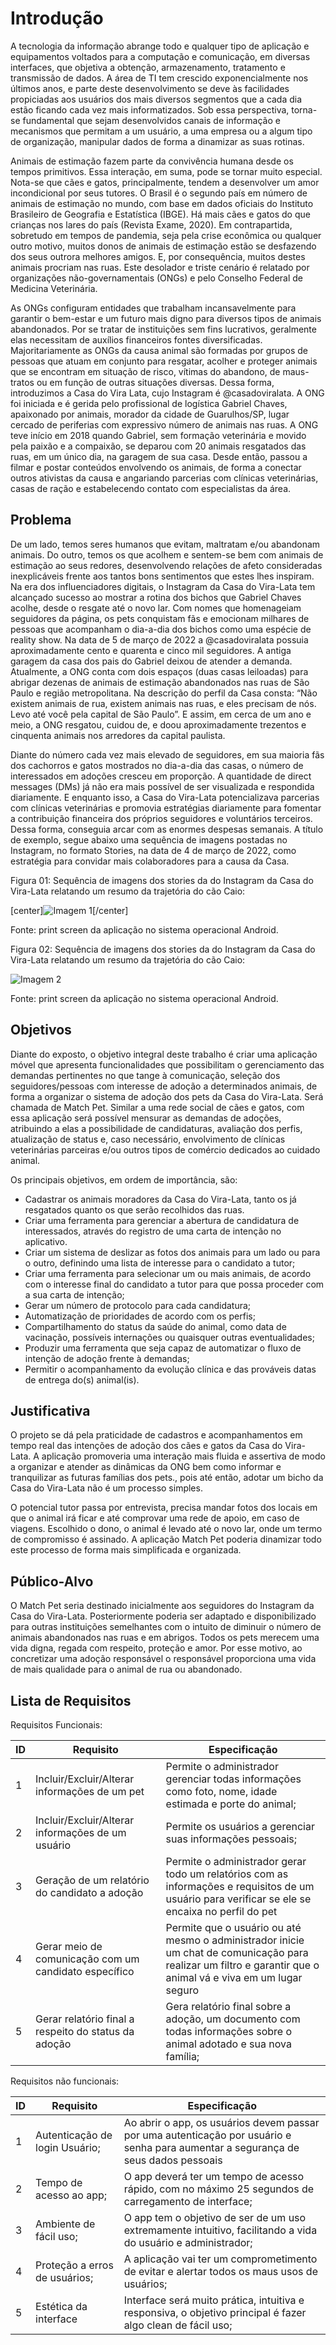 # Introdução

A tecnologia da informação abrange todo e qualquer tipo de aplicação e equipamentos voltados para a computação e comunicação, em diversas interfaces, que objetiva a obtenção, armazenamento, tratamento e transmissão de dados. A área de TI tem crescido exponencialmente nos últimos anos, e parte deste desenvolvimento se deve às facilidades propiciadas aos usuários dos mais diversos segmentos que a cada dia estão ficando cada vez mais informatizados. Sob essa perspectiva, torna-se fundamental que sejam desenvolvidos canais de informação e mecanismos que permitam a um usuário, a uma empresa ou a algum tipo de organização, manipular dados de forma a dinamizar as suas rotinas.

Animais de estimação fazem parte da convivência humana desde os tempos primitivos. Essa interação, em suma, pode se tornar muito especial. Nota-se que cães e gatos, principalmente, tendem a desenvolver um amor incondicional por seus tutores. O Brasil é o segundo país em número de animais de estimação no mundo, com base em dados oficiais do Instituto Brasileiro de Geografia e Estatística (IBGE). Há mais cães e gatos do que crianças nos lares do país (Revista Exame, 2020). Em contrapartida, sobretudo em tempos de pandemia, seja pela crise econômica ou qualquer outro motivo, muitos donos de animais de estimação estão se desfazendo dos seus outrora melhores amigos. E, por consequência, muitos destes animais procriam nas ruas. Este desolador e triste cenário é relatado por organizações não-governamentais (ONGs) e pelo Conselho Federal de Medicina Veterinária. 

As ONGs configuram entidades que trabalham incansavelmente para garantir o bem-estar e um futuro mais digno para diversos tipos de animais abandonados. Por se tratar de instituições sem fins lucrativos, geralmente elas necessitam de auxílios financeiros fontes diversificadas. Majoritariamente as ONGs da causa animal são formadas por grupos de pessoas que atuam em conjunto para resgatar, acolher e proteger animais que se encontram em situação de risco, vítimas do abandono, de maus-tratos ou em função de outras situações diversas. Dessa forma, introduzimos a Casa do Vira Lata, cujo Instagram é @casadoviralata. A ONG foi iniciada e é gerida pelo profissional de logística Gabriel Chaves, apaixonado por animais, morador da cidade de Guarulhos/SP, lugar cercado de periferias com expressivo número de animais nas ruas. A ONG teve início em 2018 quando Gabriel, sem formação veterinária e movido pela paixão e a compaixão, se deparou com 20 animais resgatados das ruas, em um único dia, na garagem de sua casa. Desde então, passou a filmar e postar conteúdos envolvendo os animais, de forma a conectar outros ativistas da causa e angariando parcerias com clínicas veterinárias, casas de ração e estabelecendo contato com especialistas da área.


## Problema
De um lado, temos seres humanos que evitam, maltratam e/ou abandonam animais. Do outro, temos os que acolhem e sentem-se bem com animais de estimação ao seus redores, desenvolvendo relações de afeto consideradas inexplicáveis frente aos tantos bons sentimentos que estes lhes inspiram. Na era dos influenciadores digitais, o Instagram da Casa do Vira-Lata tem alcançado sucesso ao mostrar a rotina dos bichos que Gabriel Chaves acolhe, desde o resgate até o novo lar. Com nomes que homenageiam seguidores da página, os pets conquistam fãs e emocionam milhares de pessoas que acompanham o dia-a-dia dos bichos como uma espécie de reality show. Na data de 5 de março de 2022 a @casadoviralata possuia aproximadamente cento e quarenta e cinco mil seguidores. A antiga garagem da casa dos pais do Gabriel deixou de atender a demanda. Atualmente, a ONG conta com dois espaços (duas casas leiloadas) para abrigar dezenas de animais de estimação abandonados nas ruas de São Paulo e região metropolitana. Na descrição do perfil da Casa consta: “Não existem animais de rua, existem animais nas ruas, e eles precisam de nós. Levo até você pela capital de São Paulo”. E assim, em cerca de um ano e meio, a ONG resgatou, cuidou de, e doou aproximadamente trezentos e cinquenta animais nos arredores da capital paulista.

Diante do número cada vez mais elevado de seguidores, em sua maioria fãs dos cachorros e gatos mostrados no dia-a-dia das casas, o número de interessados em adoções cresceu em proporção. A quantidade de direct messages (DMs) já não era mais possível de ser visualizada e respondida diariamente. E enquanto isso, a Casa do Vira-Lata potencializava parcerias com clínicas veterinárias e promovia estratégias diariamente para fomentar a contribuição financeira dos próprios seguidores e voluntários terceiros. Dessa forma, conseguia arcar com as enormes despesas semanais. A título de exemplo, segue abaixo uma sequência de imagens postadas no Instagram, no formato Stories, na data de 4 de março de 2022, como estratégia para convidar mais colaboradores para a causa da Casa.

Figura 01: Sequência de imagens dos stories da do Instagram da Casa do Vira-Lata relatando um resumo da trajetória do cão Caio:

[center]![Imagem 1](https://user-images.githubusercontent.com/81600423/161314062-fb7ef54c-cd7d-40a5-b07e-9ef6665fb70a.png)[/center]

Fonte: print screen da aplicação no sistema operacional Android.

Figura 02: Sequência de imagens dos stories da do Instagram da Casa do Vira-Lata relatando um resumo da trajetória do cão Caio:

![Imagem 2](https://user-images.githubusercontent.com/81600423/161315002-3f736505-0c86-49bb-b3ce-ad516b2ca35e.png)

Fonte: print screen da aplicação no sistema operacional Android.


## Objetivos

Diante do exposto, o objetivo integral deste trabalho é criar uma aplicação móvel que apresenta funcionalidades que possibilitam o gerenciamento das demandas pertinentes no que tange à comunicação, seleção dos seguidores/pessoas com interesse de adoção a determinados animais, de forma a organizar o sistema de adoção dos pets da Casa do Vira-Lata. Será chamada de Match Pet. Similar a uma rede social de cães e gatos, com essa aplicação será possível mensurar as demandas de adoções, atribuindo a elas a possibilidade de candidaturas, avaliação dos perfis, atualização de status e, caso necessário, envolvimento de clínicas veterinárias parceiras e/ou outros tipos de comércio dedicados ao cuidado animal.

Os principais objetivos, em ordem de importância, são:

* Cadastrar os animais moradores da Casa do Vira-Lata, tanto os já resgatados quanto os que serão recolhidos das ruas.
* Criar uma ferramenta para gerenciar a abertura de candidatura de interessados, através do registro de uma carta de intenção no aplicativo. 
* Criar um sistema de deslizar as fotos dos animais para um lado ou para o outro, definindo uma lista de interesse para o candidato a tutor;
* Criar uma ferramenta para selecionar um ou mais animais, de acordo com o interesse final do candidato a tutor para que possa proceder com a sua carta de intenção;
* Gerar um número de protocolo para cada candidatura;
* Automatização de prioridades de acordo com os perfis;
* Compartilhamento do status da saúde do animal, como data de vacinação, possíveis internações ou quaisquer outras eventualidades;
* Produzir uma ferramenta que seja capaz de automatizar o fluxo de intenção de adoção frente à demandas;
* Permitir o acompanhamento da evolução clínica e das prováveis datas de entrega do(s) animal(is).


## Justificativa

O projeto se dá pela praticidade de cadastros e acompanhamentos em tempo real das intenções de adoção dos cães e gatos da Casa do Vira-Lata. A aplicação promoveria uma interação mais fluida e assertiva de modo a organizar e atender as dinâmicas da ONG bem como informar e tranquilizar as futuras famílias dos pets., pois até então, adotar um bicho da Casa do Vira-Lata não é um processo simples. 

O potencial tutor passa por entrevista, precisa mandar fotos dos locais em que o animal irá ficar e até comprovar uma rede de apoio, em caso de viagens. Escolhido o dono, o animal é levado até o novo lar, onde um termo de compromisso é assinado. A aplicação Match Pet poderia dinamizar todo este processo de forma mais simplificada e organizada.


## Público-Alvo

O Match Pet seria destinado inicialmente aos seguidores do Instagram da Casa do Vira-Lata. Posteriormente poderia ser adaptado e disponibilizado para outras instituições semelhantes com o intuito de diminuir o número de animais abandonados nas ruas e em abrigos. Todos os pets merecem uma vida digna, regada com respeito, proteção e amor. Por esse motivo, ao concretizar uma adoção responsável o responsável proporciona uma vida de mais qualidade para o animal de rua ou abandonado.


## Lista de Requisitos

Requisitos Funcionais:

| ID | Requisito | Especificação |
| -- | --------- | ------------- |
| 1 | Incluir/Excluir/Alterar informações de um pet | Permite o administrador gerenciar todas informações como foto, nome, idade estimada e porte do animal; |
| 2 | Incluir/Excluir/Alterar informações de um usuário | Permite os usuários a gerenciar suas informações pessoais;  |
| 3 | Geração de um relatório do candidato a adoção | Permite o administrador gerar todo um relatórios com as informações e requisitos de um usuário para verificar se ele se encaixa no perfil do pet |
| 4 | Gerar meio de comunicação com um candidato específico  | Permite que o usuário ou até mesmo o administrador inicie um chat de comunicação para realizar um filtro e garantir que o animal vá e viva em um lugar seguro |
| 5 | Gerar relatório final a respeito do status da adoção | Gera relatório final sobre a adoção, um documento com todas informações sobre o animal adotado e sua nova família; |

Requisitos não funcionais:

| ID | Requisito | Especificação |
| -- | --------- | ------------- |
| 1 | Autenticação de login Usuário; | Ao abrir o app, os usuários devem passar por uma autenticação por usuário e senha para aumentar a segurança de seus dados pessoais |
| 2 | Tempo de acesso ao app; | O app deverá ter um tempo de acesso rápido, com no máximo 25 segundos de carregamento de interface; |
| 3 | Ambiente de fácil uso; | O app tem o objetivo de ser de um uso extremamente intuitivo, facilitando a vida do usuário e administrador; |
| 4 | Proteção a erros de usuários; | A aplicação vai ter um comprometimento de evitar e alertar todos os maus usos de usuários; |
| 5 | Estética da interface | Interface será muito prática, intuitiva e responsiva, o objetivo principal é fazer algo clean de fácil uso; |

